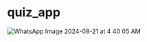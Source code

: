 # quiz_app

![WhatsApp Image 2024-08-21 at 4 40 05 AM](https://github.com/user-attachments/assets/780c74b4-3685-4d39-961e-9d92f98381d0)
